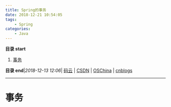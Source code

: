 ```yaml
---
title: Spring的事务
date: 2018-12-21 10:54:05
tags: 
    - Spring
categories: 
    - Java
---
```


**目录 start**
 
1. [事务](#事务)

**目录 end**|_2018-12-13 12:06_| [码云](https://gitee.com/gin9) | [CSDN](http://blog.csdn.net/kcp606) | [OSChina](https://my.oschina.net/kcp1104) | [cnblogs](http://www.cnblogs.com/kuangcp)
****************************************
# 事务
